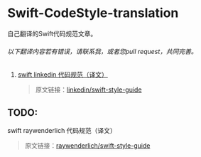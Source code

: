# Swift-CodeStyle-translation
自己翻译的Swift代码规范文章。

###### 以下翻译内容若有错误，请联系我，或者您pull request，共同完善。

1. [swift linkedin 代码规范（译文）](Swift-linkedin.md)

	> 原文链接：[linkedin/swift-style-guide](https://github.com/linkedin/swift-style-guide)


## TODO:
swift raywenderlich 代码规范（译文）

> 原文链接：[raywenderlich/swift-style-guide](https://github.com/raywenderlich/swift-style-guide)
